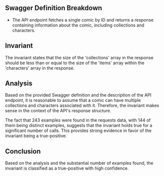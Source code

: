 ## Swagger Definition Breakdown
- The API endpoint fetches a single comic by ID and returns a response containing information about the comic, including collections and characters.

## Invariant
The invariant states that the size of the 'collections' array in the response should be less than or equal to the size of the 'items' array within the 'characters' array in the response.

## Analysis
Based on the provided Swagger definition and the description of the API endpoint, it is reasonable to assume that a comic can have multiple collections and characters associated with it. Therefore, the invariant makes sense in the context of the API's response structure.

The fact that 243 examples were found in the requests data, with 144 of them being distinct examples, suggests that the invariant holds true for a significant number of calls. This provides strong evidence in favor of the invariant being a true-positive.

## Conclusion
Based on the analysis and the substantial number of examples found, the invariant is classified as a true-positive with high confidence.
